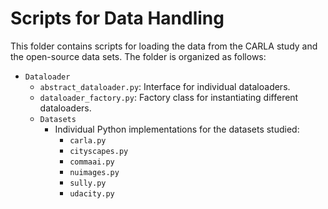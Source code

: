 # Scripts for Data Handling
This folder contains scripts for loading the data from the CARLA study and the open-source data sets.
The folder is organized as follows:
* `Dataloader`
  * `abstract_dataloader.py`: Interface for individual dataloaders. 
  * `dataloader_factory.py`: Factory class for instantiating different dataloaders.
  * `Datasets`
    * Individual Python implementations for the datasets studied:
      * `carla.py`
      * `cityscapes.py`
      * `commaai.py`
      * `nuimages.py`
      * `sully.py`
      * `udacity.py`